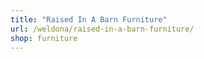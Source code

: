 ```yaml
---
title: "Raised In A Barn Furniture"
url: /weldona/raised-in-a-barn-furniture/
shop: furniture
---
```

